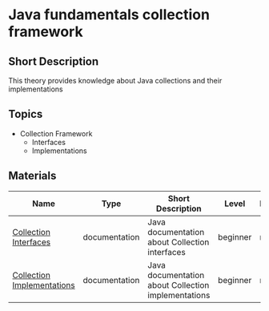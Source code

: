 # Java fundamentals collection framework

## Short Description

This theory provides knowledge about Java collections and their implementations

## Topics

* Collection Framework
  * Interfaces
  * Implementations

## Materials

| Name                                                                                                         | Type          | Short Description                                   | Level    | Required | Estimation (h) |
| ------------------------------------------------------------------------------------------------------------ | ------------- | --------------------------------------------------- | -------- | -------- | -------------- |
| [Collection Interfaces](https://docs.oracle.com/javase/tutorial/collections/interfaces/index.html)           | documentation | Java documentation about Collection interfaces      | beginner | required | 2              |
| [Collection Implementations](https://docs.oracle.com/javase/tutorial/collections/implementations/index.html) | documentation | Java documentation about Collection implementations | beginner | required | 3              |

